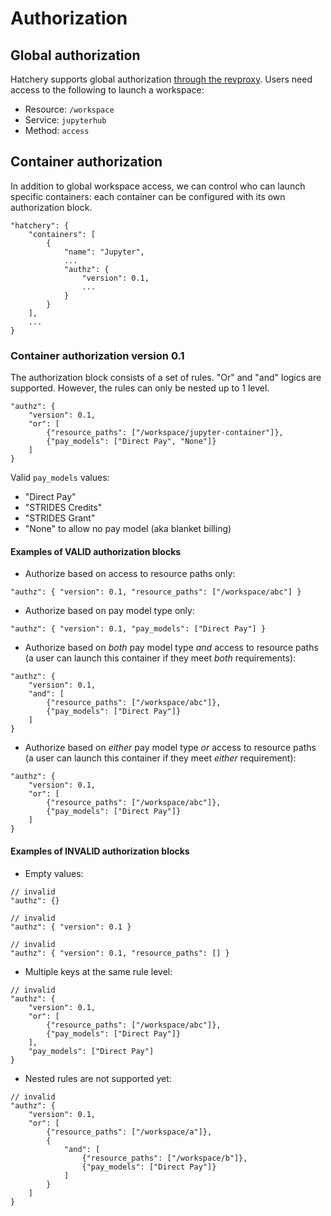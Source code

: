 # Authorization

## Global authorization

Hatchery supports global authorization [through the revproxy](https://github.com/uc-cdis/cloud-automation/blob/d842370/kube/services/revproxy/gen3.nginx.conf/hatchery-service.conf#L3-L9). Users need access to the following to launch a workspace:
- Resource: `/workspace`
- Service: `jupyterhub`
- Method: `access`

## Container authorization

In addition to global workspace access, we can control who can launch specific containers: each container can be configured with its own authorization block.
```
"hatchery": {
    "containers": [
        {
            "name": "Jupyter",
            ...
            "authz": {
                "version": 0.1,
                ...
            }
        }
    ],
    ...
}
```

### Container authorization version 0.1

The authorization block consists of a set of rules. "Or" and "and" logics are supported. However, the rules can only be nested up to 1 level.

```
"authz": {
    "version": 0.1,
    "or": [
        {"resource_paths": ["/workspace/jupyter-container"]},
        {"pay_models": ["Direct Pay", "None"]}
    ]
}
```

Valid `pay_models` values:
- "Direct Pay"
- "STRIDES Credits"
- "STRIDES Grant"
- "None" to allow no pay model (aka blanket billing)

#### Examples of VALID authorization blocks

- Authorize based on access to resource paths only:
```
"authz": { "version": 0.1, "resource_paths": ["/workspace/abc"] }
```
- Authorize based on pay model type only:
```
"authz": { "version": 0.1, "pay_models": ["Direct Pay"] }
```
- Authorize based on *both* pay model type *and* access to resource paths (a user can launch this container if they meet *both* requirements):
```
"authz": {
    "version": 0.1,
    "and": [
        {"resource_paths": ["/workspace/abc"]},
        {"pay_models": ["Direct Pay"]}
    ]
}
```
- Authorize based on *either* pay model type *or* access to resource paths (a user can launch this container if they meet *either* requirement):
```
"authz": {
    "version": 0.1,
    "or": [
        {"resource_paths": ["/workspace/abc"]},
        {"pay_models": ["Direct Pay"]}
    ]
}
```

#### Examples of INVALID authorization blocks

- Empty values:
```
// invalid
"authz": {}
```
```
// invalid
"authz": { "version": 0.1 }
```
```
// invalid
"authz": { "version": 0.1, "resource_paths": [] }
```
- Multiple keys at the same rule level:
```
// invalid
"authz": {
    "version": 0.1,
    "or": [
        {"resource_paths": ["/workspace/abc"]},
        {"pay_models": ["Direct Pay"]}
    ],
    "pay_models": ["Direct Pay"]
}
```
- Nested rules are not supported yet:
```
// invalid
"authz": {
    "version": 0.1,
    "or": [
        {"resource_paths": ["/workspace/a"]},
        {
            "and": [
                {"resource_paths": ["/workspace/b"]},
                {"pay_models": ["Direct Pay"]}
            ]
        }
    ]
}
```
